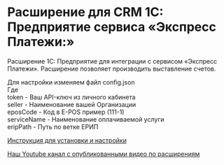# Расширение для CRM 1С: Предприятие сервиса «Экспресс Платежи:»
 Расширение 1С: Предприятие для интеграции с сервисом «Экспресс Платежи». Расширение позволяет производить выставление счетов.

 Для настройки изменяем файл config.json \
 Где \
 token - Ваш API-ключ из личного кабинета \
 seller - Наименование вашей Организации \
 eposCode - Код в E-POS пример (111-1) \
 serviceName - Наименование оплачиваемой услуги  
 eripPath - Путь по ветке ЕРИП
 
 <a href="https://express-pay.by/extensions/1s-enterprise/erip">Инструкция для установки и настройки</a>
 
 <a href="https://www.youtube.com/c/express-pay-by">Наш Youtube канал с опубликованными видео по расширениям</a>
